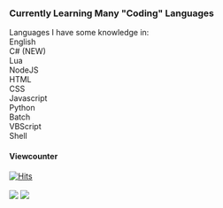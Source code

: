 ### Currently Learning Many "Coding" Languages
Languages I have some knowledge in:\
  English\
  C# (NEW)\
  Lua\
  NodeJS\
  HTML\
  CSS\
  Javascript\
  Python\
  Batch\
  VBScript\
  Shell

#### Viewcounter
[NOT IN USE ATM]: ![](https://profile-counter.glitch.me/coolgoagle/count.svg)\
[![Hits](https://hits.sh/github.com/coolgoagle.svg?style=for-the-badge&label=Profile%20Views%3A)](https://hits.sh/github.com/coolgoagle/)\
<br>
![](https://github-readme-stats.vercel.app/api?username=coolgoagle&show_icons=true&theme=radical)
![](https://gpvc.arturio.dev/coolgoagle)
